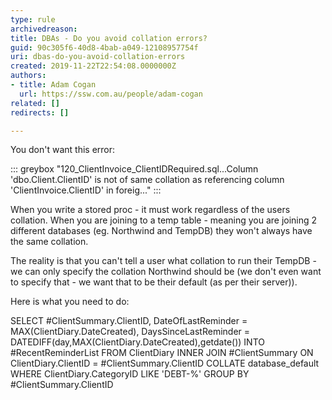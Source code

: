 ```yaml
---
type: rule
archivedreason: 
title: DBAs - Do you avoid collation errors?
guid: 90c305f6-40d8-4bab-a049-12108957754f
uri: dbas-do-you-avoid-collation-errors
created: 2019-11-22T22:54:08.0000000Z
authors:
- title: Adam Cogan
  url: https://ssw.com.au/people/adam-cogan
related: []
redirects: []

---
```


You don't want this error:


::: greybox
"120\_ClientInvoice\_ClientIDRequired.sql...Column 'dbo.Client.ClientID' is not of same collation as referencing column 'ClientInvoice.ClientID' in foreig..."
:::

When you write a stored proc - it must work regardless of the users collation. When you are joining to a temp table - meaning you are joining 2 different databases (eg. Northwind and TempDB) they won't always have the same collation.


The reality is that you can't tell a user what collation to run their TempDB - we can only specify the collation Northwind should be (we don't even want to specify that - we want that to be their default (as per their server)).

<!--endintro-->

Here is what you need to do:

SELECT
 #ClientSummary.ClientID,
 DateOfLastReminder = MAX(ClientDiary.DateCreated),
 DaysSinceLastReminder = DATEDIFF(day,MAX(ClientDiary.DateCreated),getdate())
 INTO #RecentReminderList
 FROM
 ClientDiary INNER JOIN #ClientSummary
 ON ClientDiary.ClientID = #ClientSummary.ClientID COLLATE
 database\_default
 WHERE
 ClientDiary.CategoryID LIKE 'DEBT-%'
 GROUP BY
 #ClientSummary.ClientID
